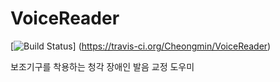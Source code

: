 # VoiceReader

[![Build Status](https://travis-ci.org/Cheongmin/VoiceReader.svg?branch=develop)]
(https://travis-ci.org/Cheongmin/VoiceReader)

보조기구를 착용하는 청각 장애인 발음 교정 도우미
